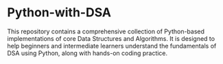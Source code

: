 # Python-with-DSA
This repository contains a comprehensive collection of Python-based implementations of core Data Structures and Algorithms. It is designed to help beginners and intermediate learners understand the fundamentals of DSA using Python, along with hands-on coding practice.
